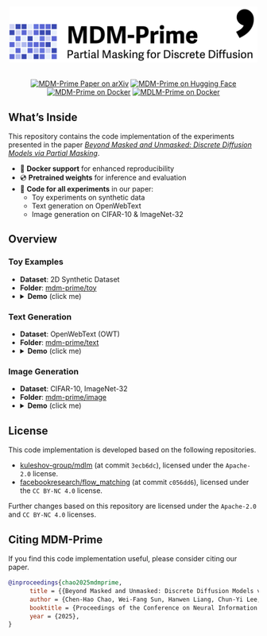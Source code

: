 <div align="center">
<br>
<img src="assets/title.png" width="500">
</div>

<br>
<p align="center">
<a href="https://arxiv.org/abs/2505.18495"><img src="https://img.shields.io/badge/arXiv-2505.18495-b31b1b.svg?logo=arxiv&logoColor=red" alt="MDM-Prime Paper on arXiv"/></a>
<a href="https://huggingface.co/chen-hao-chao/mdm-prime"><img src="https://img.shields.io/badge/🤗_HuggingFace%20-MDM_Prime%20-orange" alt="MDM-Prime on Hugging Face"/></a>
<a href="https://hub.docker.com/r/chenhaochao/mdm-prime"><img src="https://img.shields.io/badge/dockerhub-MDM_Prime-blue.svg?logo=docker" alt="MDM-Prime on Docker"/></a>
<a href="https://hub.docker.com/r/chenhaochao/mdlm-prime"><img src="https://img.shields.io/badge/dockerhub-MDLM_Prime-blue.svg?logo=docker" alt="MDLM-Prime on Docker"/></a><br>
<!-- <a href="https://paperswithcode.com/sota/language-modelling-on-openwebtext?p=beyond-masked-and-unmasked-discrete-diffusion"><img src="https://img.shields.io/endpoint.svg?url=https://paperswithcode.com/badge/beyond-masked-and-unmasked-discrete-diffusion/language-modelling-on-openwebtext" alt="MDM-Prime on Paper with Code"/></a><br>
<a href="https://paperswithcode.com/sota/image-generation-on-cifar-10?p=beyond-masked-and-unmasked-discrete-diffusion"><img src="https://img.shields.io/endpoint.svg?url=https://paperswithcode.com/badge/beyond-masked-and-unmasked-discrete-diffusion/image-generation-on-cifar-10" alt="MDM-Prime on Paper with Code"/></a><br>
<a href="https://paperswithcode.com/sota/image-generation-on-imagenet-32x32?p=beyond-masked-and-unmasked-discrete-diffusion"><img src="https://img.shields.io/endpoint.svg?url=https://paperswithcode.com/badge/beyond-masked-and-unmasked-discrete-diffusion/image-generation-on-imagenet-32x32" alt="MDM-Prime on Paper with Code"/></a>
</p> -->

## What’s Inside

This repository contains the code implementation of the experiments presented in the paper [*Beyond Masked and Unmasked: Discrete Diffusion Models via Partial Masking*](https://arxiv.org/abs/2505.18495).

- :whale: **Docker support** for enhanced reproducibility
- :cd: **Pretrained weights** for inference and evaluation
- :microscope: **Code for all experiments** in our paper:
  - Toy experiments on synthetic data
  - Text generation on OpenWebText
  - Image generation on CIFAR-10 & ImageNet-32

## Overview

### Toy Examples

- **Dataset**: 2D Synthetic Dataset  
- **Folder**: [mdm-prime/toy](/toy)
- <details> <summary> <strong>Demo</strong> (click me) </summary> <img src="toy/assets/toy_demo.png" alt="prime_toy" width="600px"> </details>

### Text Generation
- **Dataset**: OpenWebText (OWT)
- **Folder**: [mdm-prime/text](/text)
- <details> <summary> <strong>Demo</strong> (click me) </summary> <img src="text/assets/text_demo.gif" alt="prime_text" width="800px"> </details>


### Image Generation
- **Dataset**: CIFAR-10, ImageNet-32
- **Folder**: [mdm-prime/image](/image)
- <details> <summary> <strong>Demo</strong> (click me) </summary> <img src="image/assets/img_demo.gif" alt="prime_img" width="800px"> </details>

## License
This code implementation is developed based on the following repositories.

- [kuleshov-group/mdlm](https://github.com/kuleshov-group/mdlm) (at commit `3ecb6dc`), licensed under the `Apache-2.0` license.
- [facebookresearch/flow_matching](https://github.com/facebookresearch/flow_matching) (at commit `c056dd6`), licensed under the `CC BY-NC 4.0` license.

Further changes based on this repository are licensed under the `Apache-2.0` and `CC BY-NC 4.0` licenses.


## Citing MDM-Prime

If you find this code implementation useful, please consider citing our paper.

```bib
@inproceedings{chao2025mdmprime,
      title = {{Beyond Masked and Unmasked: Discrete Diffusion Models via Partial Masking}}, 
      author = {Chen-Hao Chao, Wei-Fang Sun, Hanwen Liang, Chun-Yi Lee, Rahul G. Krishnan},
      booktitle = {Proceedings of the Conference on Neural Information Processing Systems (NeurIPS)},
      year = {2025},
}
```

